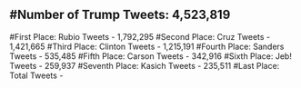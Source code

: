 #Number of Trump Tweets: 4,523,819
---
#First Place: Rubio Tweets - 1,792,295
#Second Place: Cruz Tweets - 1,421,665
#Third Place: Clinton Tweets - 1,215,191
#Fourth Place: Sanders Tweets - 535,485
#Fifth Place: Carson Tweets - 342,916
#Sixth Place: Jeb! Tweets - 259,937
#Seventh Place: Kasich Tweets - 235,511
#Last Place: Total Tweets -  
